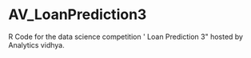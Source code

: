 # AV_LoanPrediction3
R Code for the data science competition ' Loan Prediction 3" hosted by Analytics vidhya.
